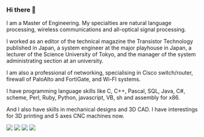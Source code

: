 ### Hi there 👋

<!--
![GitHub Stats](https://github-readme-stats.vercel.app/api?username=marbocub&count_private=true&show_icons=true)
![GitHub Stats](https://github-readme-stats.vercel.app/api/top-langs/?username=marbocub&hide=Java,XSLT)

**marbocub/marbocub** is a ✨ _special_ ✨ repository because its `README.md` (this file) appears on your GitHub profile.

Here are some ideas to get you started:

- 🔭 I’m currently working on ...
- 🌱 I’m currently learning ...
- 👯 I’m looking to collaborate on ...
- 🤔 I’m looking for help with ...
- 💬 Ask me about ...
- 📫 How to reach me: ...
- 😄 Pronouns: ...
- ⚡ Fun fact: ...
-->

I am a Master of Engineering. My specialties are natural language processing, wireless communications and all-optical signal processing.

I worked as an editor of the technical magazine the Transistor Technology published in Japan, a system engineer at the major playhouse in Japan, a lecturer of the Science University of Tokyo, and the manager of the system administrating section at an university.

I am also a professional of networking, specialising in Cisco switch/router, firewall of PaloAlto and FortiGate, and Wi-FI systems.

I have programming language skills like C, C++, Pascal, SQL, Java, C#, scheme, Perl, Ruby, Python, javascript, VB, sh and assembly for x86.

And I also have skills in mechanical designs and 3D CAD. I have interestings for 3D printing and 5 axes CNC machines now.

![](http://github-profile-summary-cards.vercel.app/api/cards/most-commit-language?username=marbocub&theme=2077)
![](http://github-profile-summary-cards.vercel.app/api/cards/repos-per-language?username=marbocub&theme=aura_dark)
![](http://github-profile-summary-cards.vercel.app/api/cards/productive-time?username=marbocub&theme=aura_dark&utcOffset=8)
![](http://github-profile-summary-cards.vercel.app/api/cards/stats?username=marbocub&theme=2077)